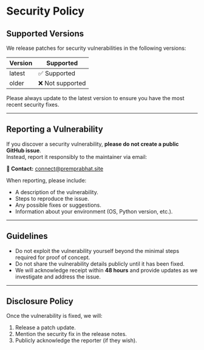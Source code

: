 # Security Policy

## Supported Versions

We release patches for security vulnerabilities in the following versions:

| Version | Supported          |
| ------- | ------------------ |
| latest  | ✅ Supported        |
| older   | ❌ Not supported    |

Please always update to the latest version to ensure you have the most recent security fixes.

---

## Reporting a Vulnerability

If you discover a security vulnerability, **please do not create a public GitHub issue**.  
Instead, report it responsibly to the maintainer via email:

**📧 Contact:** connect@premprabhat.site

When reporting, please include:

- A description of the vulnerability.
- Steps to reproduce the issue.
- Any possible fixes or suggestions.
- Information about your environment (OS, Python version, etc.).

---

## Guidelines

- Do not exploit the vulnerability yourself beyond the minimal steps required for proof of concept.
- Do not share the vulnerability details publicly until it has been fixed.
- We will acknowledge receipt within **48 hours** and provide updates as we investigate and address the issue.

---

## Disclosure Policy

Once the vulnerability is fixed, we will:

1. Release a patch update.
2. Mention the security fix in the release notes.
3. Publicly acknowledge the reporter (if they wish).
